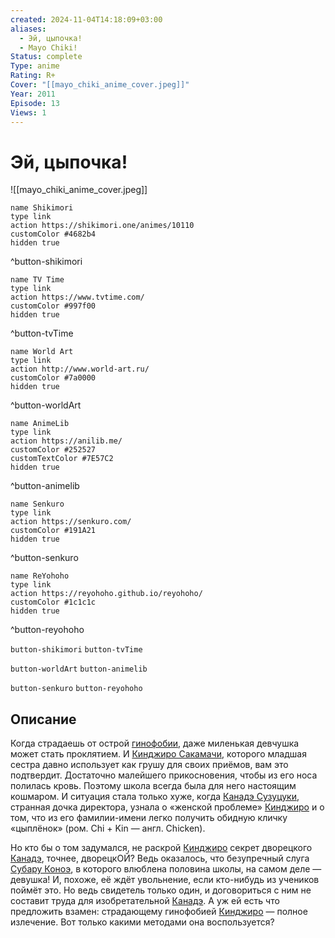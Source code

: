 ```yaml
---
created: 2024-11-04T14:18:09+03:00
aliases:
  - Эй, цыпочка!
  - Mayo Chiki!
Status: complete
Type: anime
Rating: R+
Cover: "[[mayo_chiki_anime_cover.jpeg]]"
Year: 2011
Episode: 13
Views: 1
---
```


# Эй, цыпочка!

![[mayo_chiki_anime_cover.jpeg]]

```button
name Shikimori
type link
action https://shikimori.one/animes/10110
customColor #4682b4
hidden true
```
^button-shikimori

```button
name TV Time
type link
action https://www.tvtime.com/
customColor #997f00
hidden true
```
^button-tvTime

```button
name World Art
type link
action http://www.world-art.ru/
customColor #7a0000
hidden true
```
^button-worldArt

```button
name AnimeLib
type link
action https://anilib.me/
customColor #252527
customTextColor #7E57C2
hidden true
```
^button-animelib

```button
name Senkuro
type link
action https://senkuro.com/
customColor #191A21
hidden true
```
^button-senkuro

```button
name ReYohoho
type link
action https://reyohoho.github.io/reyohoho/
customColor #1c1c1c
hidden true
```
^button-reyohoho

`button-shikimori` `button-tvTime`

`button-worldArt` `button-animelib`

`button-senkuro` `button-reyohoho`

## Описание

Когда страдаешь от острой [гинофобии](https://ru.wikipedia.org/wiki/Гинофобия), даже миленькая девчушка может стать проклятием. И [Кинджиро Сакамачи](https://shikimori.one/characters/41377-kinjirou-sakamachi), которого младшая сестра давно использует как грушу для своих приёмов, вам это подтвердит. Достаточно малейшего прикосновения, чтобы из его носа полилась кровь. Поэтому школа всегда была для него настоящим кошмаром. И ситуация стала только хуже, когда [Канадэ Сузуцуки](https://shikimori.one/characters/41376-kanade-suzutsuki), странная дочка директора, узнала о «женской проблеме» [Кинджиро](https://shikimori.one/characters/41377-kinjirou-sakamachi) и о том, что из его фамилии-имени легко получить обидную кличку «цыплёнок» (ром. Chi + Kin — англ. Chicken).

Но кто бы о том задумался, не раскрой [Кинджиро](https://shikimori.one/characters/41377-kinjirou-sakamachi) секрет дворецкого [Канадэ](https://shikimori.one/characters/41376-kanade-suzutsuki), точнее, дворецкОЙ? Ведь оказалось, что безупречный слуга [Субару Коноэ](https://shikimori.one/characters/41374-subaru-konoe), в которого влюблена половина школы, на самом деле — девушка! И, похоже, её ждёт увольнение, если кто-нибудь из учеников поймёт это. Но ведь свидетель только один, и договориться с ним не составит труда для изобретательной [Канадэ](https://shikimori.one/characters/41376-kanade-suzutsuki). А уж ей есть что предложить взамен: страдающему гинофобией [Кинджиро](https://shikimori.one/characters/41377-kinjirou-sakamachi) — полное излечение. Вот только какими методами она воспользуется?
